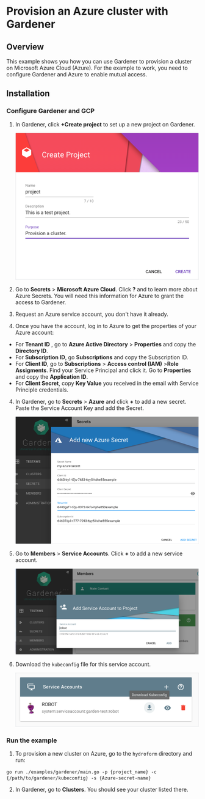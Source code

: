 # Provision an Azure cluster with Gardener

## Overview

This example shows you how you can use Gardener to provision a cluster on Microsoft Azure Cloud (Azure). For the example to work, you need to configure Gardener and Azure to enable mutual access. 


## Installation

### Configure Gardener and GCP


1. In Gardener, click **+Create project** to set up a new project on Gardener. 

    ![Create Project](../assets/create-project.png)

2. Go to **Secrets** > **Microsoft Azure Cloud**. Click **?** and to learn more about Azure Secrets. You will need this information for Azure to grant the access to Gardener.

3. Request an Azure service account, you don't have it already.

4. Once you have the account, log in to Azure to get the properties of your Azure account:

* For **Tenant ID** , go to **Azure Active Directory** > **Properties** and copy the **Directory ID**.
* For **Subscription ID**, go **Subscriptions**  and copy the Subscription ID.
* For **Client ID**, go to **Subscriptions** > **Access control (IAM)** >**Role Assigments**. Find your Service Principal and click it. Go to **Properties** and copy the **Application ID**.
* For **Client Secret**, copy **Key Value** you received in the email with Service Principle credentials.

4. In Gardener, go to **Secrets** > **Azure** and click **+** to add a new secret. Paste the Service Account Key and add the Secret. 

    ![Add Secret](../assets/add-secret-azure.png)


6. Go to **Members** > **Service Accounts**. Click **+** to add a new service account. 

    ![Add Service Account](../assets/add-service-account.png)

7. Download the `kubeconfig` file for this service account. 

    ![Download kubeconfig](../assets/download-kubeconfig.png)

### Run the example

1. To provision a new cluster on Azure, go to the `hydroform` directory and run:

```
go run ./examples/gardener/main.go -p {project_name} -c {/path/to/gardener/kubeconfig} -s {Azure-secret-name}

```

2. In Gardener, go to **Clusters**. You should see your cluster listed there.